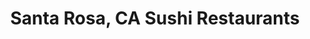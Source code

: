 ---
layout: city
title: Santa Rosa, CA Sushi Restaurants
permalink: /california/santa-rosa/
stateAbbr: CA
stateName: California
cityName: Santa Rosa

---